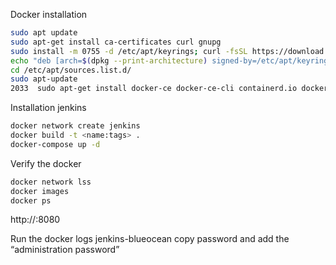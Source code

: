 Docker installation 

```bash
sudo apt update
sudo apt-get install ca-certificates curl gnupg
sudo install -m 0755 -d /etc/apt/keyrings; curl -fsSL https://download.docker.com/linux/ubuntu/gpg | sudo gpg --dearmor -o /etc/apt/keyrings/docker.gpg; sudo chmod a+r /etc/apt/keyrings/docker.gpg
echo "deb [arch=$(dpkg --print-architecture) signed-by=/etc/apt/keyrings/docker.gpg] https://download.docker.com/linux/ubuntu $(. /etc/os-release && echo "$VERSION_CODENAME") stable" | sudo tee /etc/apt/sources.list.d/docker.list > /dev/null
cd /etc/apt/sources.list.d/
sudo apt-update
2033  sudo apt-get install docker-ce docker-ce-cli containerd.io docker-compose-plugin
```

Installation jenkins

```bash
docker network create jenkins
docker build -t <name:tags> .
docker-compose up -d
```

Verify the docker

```bash
docker network lss
docker images 
docker ps 
```

http://<your ip address>:8080

Run the  docker logs jenkins-blueocean copy password and add the “administration password”